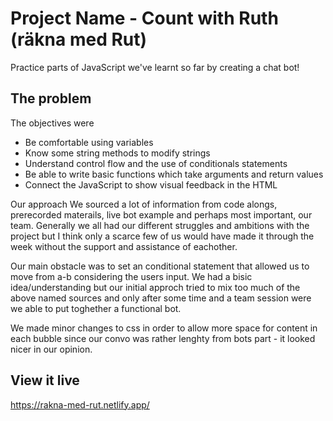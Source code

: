 # Project Name - Count with Ruth (räkna med Rut)

Practice parts of JavaScript we've learnt so far by creating a chat bot!

## The problem

The objectives were
- Be comfortable using variables
- Know some string methods to modify strings
- Understand control flow and the use of conditionals statements
- Be able to write basic functions which take arguments and return values
- Connect the JavaScript to show visual feedback in the HTML

Our approach
We sourced a lot of information from code alongs, prerecorded materails, live bot example and perhaps most important, our team. Generally we all had our different struggles and ambitions with the project but I think only a scarce few of us would have made it through the week without the support and assistance of eachother.

Our main obstacle was to set an conditional statement that allowed us to move from a-b considering the users input. We had a bisic idea/understanding but our initial approch tried to mix too much of the above named sources and only after some time and a team session were we able to put toghether a functional bot.

We made minor changes to css in order to allow more space for content in each bubble since our convo was rather lenghty from bots part - it looked nicer in our opinion.


## View it live

https://rakna-med-rut.netlify.app/


